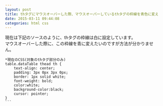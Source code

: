 ```yaml
---
layout: post
title: thタグにマウスオーバーした際、マウスオーバーしているthタグの枠線を青色に変えたい
date: 2015-03-11 09:44:08
categories: html css
---
```

<p>現在は下記のソースのように、thタグの枠線は白に設定しています。<br>
マウスオーバーした際に、この枠線を青に変えたいのですが方法が分かりません。</p>



<pre class="lang-css prettyprint-override"><code>*現在のCSS(対象のthタグ部分のみ)
table.dataTable thead th {
    text-align: center;
    padding: 3px 0px 3px 0px;
    border: 1px solid white;
    font-weight: bold;
    color:white;
    background-color:black;
    cursor: pointer;
}
```
